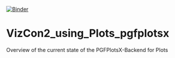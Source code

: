 [![Binder](https://mybinder.org/badge_logo.svg)](https://mybinder.org/v2/gh/BeastyBlacksmith/VizCon2_using_Plots_pgfplotsx/master?filepath=slides.ipynb)
# VizCon2_using_Plots_pgfplotsx
Overview of the current state of the PGFPlotsX-Backend for Plots
